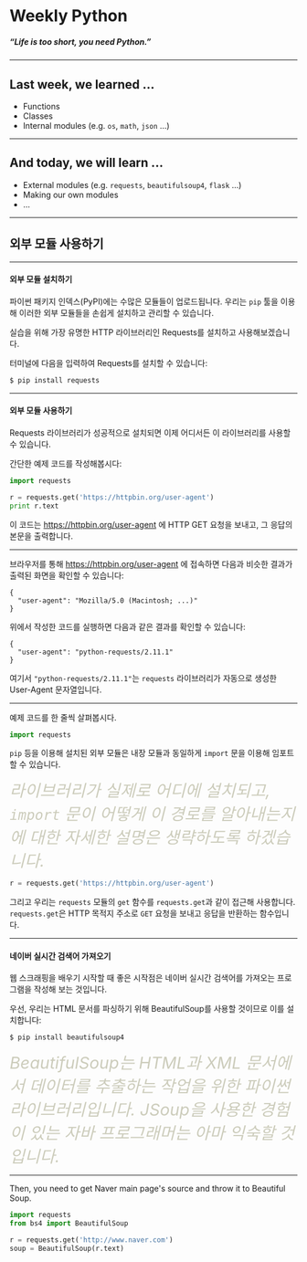 <!--
$theme: gaia
template: invert
$size: 16:9
page_number: true
-->

<style>
@import url(http://fonts.googleapis.com/earlyaccess/nanumgothic.css);

.slide {
  font-family: "Nanum Gothic", sans-serif;
  font-size: 2rem;
}
.text-muted {
  color: #ccb;
  font-size: 1.8rem;
  font-style: italic;
}
</style>

<!--
*footer: 2016. 11. 23. 김한준
-->

# Weekly Python
##### _“Life is too short, you need Python.”_

---

## Last week, we learned ...
- Functions
- Classes
- Internal modules (e.g. `os`, `math`, `json` ...)

---

## And today, we will learn ...
- External modules (e.g. `requests`, `beautifulsoup4`, `flask` ...)
- Making our own modules
- ...

---

## 외부 모듈 사용하기

---

<!-- footer: 외부 모듈 사용하기 -->

#### 외부 모듈 설치하기

파이썬 패키지 인덱스(PyPI)에는 수많은 모듈들이 업로드됩니다. 우리는 `pip` 툴을 이용해 이러한 외부 모듈들을 손쉽게 설치하고 관리할 수 있습니다.

실습을 위해 가장 유명한 HTTP 라이브러리인 Requests를 설치하고 사용해보겠습니다.

터미널에 다음을 입력하여 Requests를 설치할 수 있습니다:
```bash
$ pip install requests
```

---

#### 외부 모듈 사용하기

Requests 라이브러리가 성공적으로 설치되면 이제 어디서든 이 라이브러리를 사용할 수 있습니다.

간단한 예제 코드를 작성해봅시다:

```python
import requests

r = requests.get('https://httpbin.org/user-agent')
print r.text
```

이 코드는 https://httpbin.org/user-agent 에 HTTP GET 요청을 보내고, 그 응답의 본문을 출력합니다.

---

브라우저를 통해 https://httpbin.org/user-agent 에 접속하면 다음과 비슷한 결과가 출력된 화면을 확인할 수 있습니다:
```plain
{
  "user-agent": "Mozilla/5.0 (Macintosh; ...)"
}
```

위에서 작성한 코드를 실행하면 다음과 같은 결과를 확인할 수 있습니다:
```plain
{
  "user-agent": "python-requests/2.11.1"
}
```

여기서 `"python-requests/2.11.1"`는 `requests` 라이브러리가 자동으로 생성한 User-Agent 문자열입니다.

---

예제 코드를 한 줄씩 살펴봅시다.

```python
import requests
```

`pip` 등을 이용해 설치된 외부 모듈은 내장 모듈과 동일하게 `import` 문을 이용해 임포트할 수 있습니다.

<span class=text-muted>라이브러리가 실제로 어디에 설치되고, `import` 문이 어떻게 이 경로를 알아내는지에 대한 자세한 설명은 생략하도록 하겠습니다.</span>

```python
r = requests.get('https://httpbin.org/user-agent')
```

그리고 우리는 `requests` 모듈의 `get` 함수를 `requests.get`과 같이 접근해 사용합니다. `requests.get`은 HTTP 목적지 주소로 `GET` 요청을 보내고 응답을 반환하는 함수입니다.

---

#### 네이버 실시간 검색어 가져오기

웹 스크래핑을 배우기 시작할 때 좋은 시작점은 네이버 실시간 검색어를 가져오는 프로그램을 작성해 보는 것입니다.

우선, 우리는 HTML 문서를 파싱하기 위해 BeautifulSoup를 사용할 것이므로 이를 설치합니다:
```bash
$ pip install beautifulsoup4
```

<span class=text-muted>BeautifulSoup는 HTML과 XML 문서에서 데이터를 추출하는 작업을 위한 파이썬 라이브러리입니다. JSoup을 사용한 경험이 있는 자바 프로그래머는 아마 익숙할 것입니다.</span>

---

Then, you need to get Naver main page's source and throw it to Beautiful Soup.

```python
import requests
from bs4 import BeautifulSoup

r = requests.get('http://www.naver.com')
soup = BeautifulSoup(r.text)
```